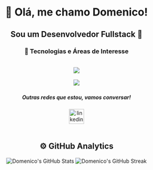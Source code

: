 <h1 align="center">👋 Olá, me chamo Domenico!</h1>

<h2 align="center"> Sou um Desenvolvedor Fullstack 👋</h2>

<h3 align="center">🚀 Tecnologias e Áreas de Interesse </h3>  
<div align="center">
<br>
  <img align="center" src="https://skillicons.dev/icons?i=java,spring,angular,py,django,kotlin">
</div>
<br>
<div align="center">
  <img align="center" src="https://skillicons.dev/icons?i=postgres,mongodb,redis,aws&theme=light">
</div>

###

<div align="center">
  <h5>Outras redes que estou, vamos conversar!</h5>
  <a href="https://www.linkedin.com/in/domenicohorsay/" target="_blank" rel="noopener noreferrer">
    <img src="https://img.shields.io/static/v1?message=LinkedIn&logo=linkedin&label=&color=0077B5&logoColor=white&labelColor=&style=for-the-badge" height="40" alt="linkedin logo" />
  </a>
</div>
<br>

###
<h2 align="center">⚙️ GitHub Analytics</h2>
<div align="center">
  <img align="center" src="https://github-readme-stats.vercel.app/api?username=DomenicoHorsay&include_all_commits=true&count_private=true&show_icons=true&line_height=20&title_color=2B5BBD&icon_color=1124BB&text_color=A1A1A1&bg_color=0,000000,130F40" alt="Domenico's GitHub Stats" />
  <img align="center" src="https://github-readme-streak-stats.herokuapp.com/?user=DomenicoHorsay&theme=dark&hide_border=true&background=000000&stroke=130F40&ring=2B5BBD&fire=1124BB&currStreakLabel=2B5BBD" alt="Domenico's GitHub Streak" />
</div>
